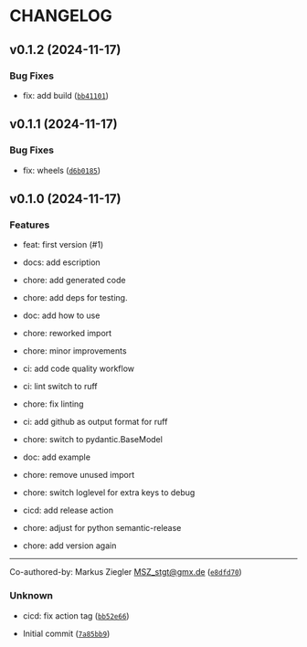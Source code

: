# CHANGELOG


## v0.1.2 (2024-11-17)

### Bug Fixes

* fix: add build ([`bb41101`](https://github.com/zeguramente/alphaess-aio/commit/bb41101fcd539a4ce0aa19e9612e949d2b507a95))


## v0.1.1 (2024-11-17)

### Bug Fixes

* fix: wheels ([`d6b0185`](https://github.com/zeguramente/alphaess-aio/commit/d6b01851981308107ed0e376a1521359b48a71f9))


## v0.1.0 (2024-11-17)

### Features

* feat: first version (#1)

* docs: add escription

* chore: add generated code

* chore: add deps for testing.

* doc: add how to use

* chore: reworked import

* chore: minor improvements

* ci: add code quality workflow

* ci: lint switch to ruff

* chore: fix linting

* ci: add github as output format for ruff

* chore: switch to pydantic.BaseModel

* doc: add example

* chore: remove unused import

* chore: switch loglevel for extra keys to debug

* cicd: add release action

* chore: adjust for python semantic-release

* chore: add version again

---------

Co-authored-by: Markus Ziegler <MSZ_stgt@gmx.de> ([`e8dfd70`](https://github.com/zeguramente/alphaess-aio/commit/e8dfd70acb2e6610594edbcb71d65d4729934704))

### Unknown

* cicd: fix action tag ([`bb52e66`](https://github.com/zeguramente/alphaess-aio/commit/bb52e6625c864bc789cf25903443894527aaa7a3))

* Initial commit ([`7a85bb9`](https://github.com/zeguramente/alphaess-aio/commit/7a85bb9d7bf3e8e55c9f1a58daf39deff91d18a9))
